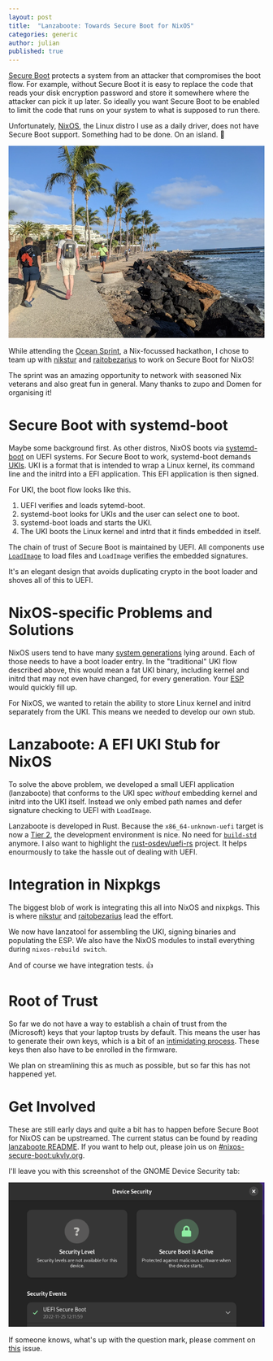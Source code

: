 ```yaml
---
layout: post
title:  "Lanzaboote: Towards Secure Boot for NixOS"
categories: generic
author: julian
published: true
---
```


[Secure Boot](https://en.wikipedia.org/wiki/UEFI#Secure_Boot) protects
a system from an attacker that compromises the boot flow. For example,
without Secure Boot it is easy to replace the code that reads your
disk encryption password and store it somewhere where the attacker can
pick it up later. So ideally you want Secure Boot to be enabled to
limit the code that runs on your system to what is supposed to run
there.

Unfortunately, [NixOS](https://nixos.org), the Linux distro I use as a
daily driver, does not have Secure Boot support. Something had to be
done. On an island. 🌴

![](/assets/2022-11-oceansprint.webp)

While attending the [Ocean Sprint](https://oceansprint.org/), a
Nix-focussed hackathon, I chose to team up with
[nikstur](https://github.com/nikstur) and
[raitobezarius](https://github.com/RaitoBezarius) to work on Secure
Boot for NixOS!

The sprint was an amazing opportunity to network with seasoned Nix
veterans and also great fun in general. Many thanks to zupo and Domen
for organising it!

# Secure Boot with systemd-boot

Maybe some background first. As other distros, NixOS boots via
[systemd-boot](https://www.freedesktop.org/wiki/Software/systemd/systemd-boot/)
on UEFI systems. For Secure Boot to work, systemd-boot demands
[UKIs](https://wiki.archlinux.org/title/Unified_kernel_image). UKI is
a format that is intended to wrap a Linux kernel, its command line and
the initrd into a EFI application. This EFI application is then
signed.

For UKI, the boot flow looks like this.

1. UEFI verifies and loads sytemd-boot.
2. systemd-boot looks for UKIs and the user can select one to boot.
3. systemd-boot loads and starts the UKI.
4. The UKI boots the Linux kernel and intrd that it finds embedded in
   itself.

The chain of trust of Secure Boot is maintained by UEFI. All
components use
[`LoadImage`](https://uefi.org/specs/UEFI/2.10/07_Services_Boot_Services.html#efi-boot-services-loadimage)
to load files and `LoadImage` verifies the embedded signatures.

It's an elegant design that avoids duplicating crypto in the boot
loader and shoves all of this to UEFI.

# NixOS-specific Problems and Solutions

NixOS users tend to have many [system
generations](https://nixos.wiki/wiki/Overview_of_the_NixOS_Linux_distribution#Generations)
lying around. Each of those needs to have a boot loader entry. In the
"traditional" UKI flow described above, this would mean a fat UKI
binary, including kernel and initrd that may not even have changed,
for every generation. Your
[ESP](https://en.wikipedia.org/wiki/EFI_system_partition) would
quickly fill up.

For NixOS, we wanted to retain the ability to store Linux kernel and
initrd separately from the UKI. This means we needed to develop our
own stub.

# Lanzaboote: A EFI UKI Stub for NixOS

To solve the above problem, we developed a small UEFI application
(lanzaboote) that conforms to the UKI spec _without_ embedding kernel
and initrd into the UKI itself. Instead we only embed path names and
defer signature checking to UEFI with `LoadImage`.

Lanzaboote is developed in Rust. Because the `x86_64-unknown-uefi`
target is now a [Tier
2](https://www.phoronix.com/news/Rust-UEFI-Promoted-Tier-2), the
development environment is nice. No need for
[`build-std`](https://doc.rust-lang.org/nightly/cargo/reference/unstable.html#build-std)
anymore. I also want to highlight the
[rust-osdev/uefi-rs](https://github.com/rust-osdev/uefi-rs)
project. It helps enourmously to take the hassle out of dealing with
UEFI.

# Integration in Nixpkgs

The biggest blob of work is integrating this all into NixOS and
nixpkgs. This is where [nikstur](https://github.com/nikstur) and
[raitobezarius](https://github.com/RaitoBezarius) lead the effort.

We now have lanzatool for assembling the UKI, signing binaries and
populating the ESP. We also have the NixOS modules to install
everything during `nixos-rebuild switch`.

And of course we have integration tests. 👍

# Root of Trust

So far we do not have a way to establish a chain of trust from the
(Microsoft) keys that your laptop trusts by default. This means the
user has to generate their own keys, which is a bit of an
[intimidating
process](https://wiki.archlinux.org/title/Unified_Extensible_Firmware_Interface/Secure_Boot#Creating_keys). These
keys then also have to be enrolled in the firmware.

We plan on streamlining this as much as possible, but so far this has
not happened yet.

# Get Involved

These are still early days and quite a bit has to happen before Secure
Boot for NixOS can be upstreamed. The current status can be found by
reading [lanzaboote README](https://github.com/blitz/lanzaboote). If
you want to help out, please join us on
[#nixos-secure-boot:ukvly.org](https://matrix.to/#/#nixos-secure-boot:ukvly.org).

I'll leave you with this screenshot of the GNOME Device Security tab:

![](/assets/2022-11-gnome-device-sec.png)

If someone knows, what's up with the question mark, please comment on
[this](https://github.com/fwupd/fwupd/issues/5284) issue.
